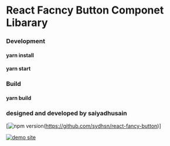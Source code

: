 # React Facncy Button Componet Libarary 

### Development 
#### yarn install 
#### yarn start

### Build 
#### yarn build

### designed and developed by saiyadhusain
[![npm version](https://img.shields.io/npm/v/@saiyadhusain/react-fancy-button.svg?=flat)(https://github.com/sydhsn/react-fancy-button)]


[![demo site](https://img.shields.io/badge/demo-site-green.svg)](https://sydhsn.github.io/react-fancy-button/)
